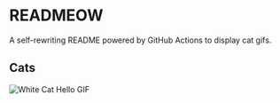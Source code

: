 # READMEOW

A self-rewriting README powered by GitHub Actions to display cat gifs.

## Cats

![White Cat Hello GIF](https://media1.giphy.com/media/v1.Y2lkPTlhY2QwMmRhN3VjNjcwbGsxZzl3dDlxOXh4N2F2b3hlMWlmbWg4N2VpN2k0M3dhdyZlcD12MV9naWZzX3NlYXJjaCZjdD1n/vFKqnCdLPNOKc/200.gif)
